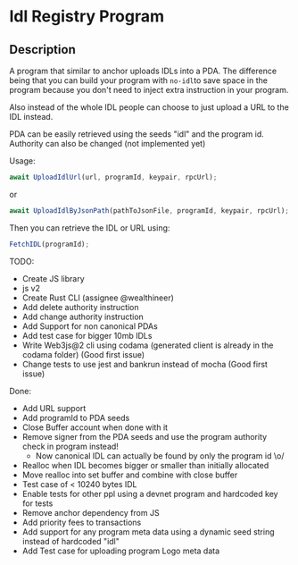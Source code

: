 # Idl Registry Program

## Description

A program that similar to anchor uploads IDLs into a PDA. The difference being that you can build your program with `no-idl`to save space in the program because you don't need to inject extra instruction in your program.

Also instead of the whole IDL people can choose to just upload a URL to the IDL instead.

PDA can be easily retrieved using the seeds "idl" and the program id.
Authority can also be changed (not implemented yet)

Usage:

```ts
await UploadIdlUrl(url, programId, keypair, rpcUrl);
```

or

```ts
await UploadIdlByJsonPath(pathToJsonFile, programId, keypair, rpcUrl);
```

Then you can retrieve the IDL or URL using:

```ts
FetchIDL(programId);
```

TODO:

- Create JS library
- js v2
- Create Rust CLI (assignee @wealthineer)
- Add delete authority instruction
- Add change authority instruction
- Add Support for non canonical PDAs
- Add test case for bigger 10mb IDLs
- Write Web3js@2 cli using codama (generated client is already in the codama folder) (Good first issue)
- Change tests to use jest and bankrun instead of mocha (Good first issue)

Done:

- Add URL support
- Add programId to PDA seeds
- Close Buffer account when done with it
- Remove signer from the PDA seeds and use the program authority check in program instead!
  - Now canonical IDL can actually be found by only the program id \o/
- Realloc when IDL becomes bigger or smaller than initially allocated
- Move realloc into set buffer and combine with close buffer
- Test case of < 10240 bytes IDL
- Enable tests for other ppl using a devnet program and hardcoded key for tests
- Remove anchor dependency from JS
- Add priority fees to transactions
- Add support for any program meta data using a dynamic seed string instead of hardcoded "idl"
- Add Test case for uploading program Logo meta data
